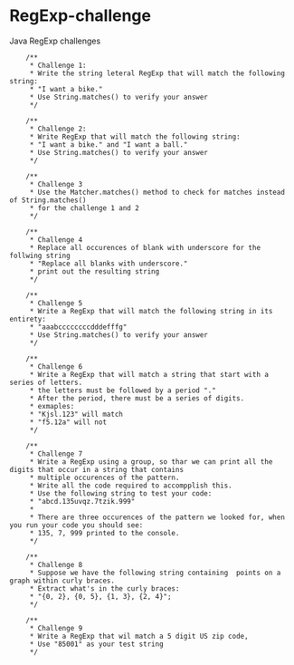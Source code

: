 # RegExp-challenge

Java RegExp challenges

		/**
		 * Challenge 1:
		 * Write the string leteral RegExp that will match the following string:
		 * "I want a bike."
		 * Use String.matches() to verify your answer
		 */
     
		/**
		 * Challenge 2:
		 * Write RegExp that will match the following string:
		 * "I want a bike." and "I want a ball."
		 * Use String.matches() to verify your answer
		 */
     
		/**
		 * Challenge 3
		 * Use the Matcher.matches() method to check for matches instead of String.matches()
		 * for the challenge 1 and 2
		 */
     
		/**
		 * Challenge 4
		 * Replace all occurences of blank with underscore for the follwing string
		 * "Replace all blanks with underscore."
		 * print out the resulting string
		 */
     
		/**
		 * Challenge 5
		 * Write a RegExp that will match the following string in its entirety:
		 * "aaabccccccccdddefffg"
		 * Use String.matches() to verify your answer
		 */
     
		/**
		 * Challenge 6
		 * Write a RegExp that will match a string that start with a series of letters.
		 * the letters must be followed by a period "."
		 * After the period, there must be a series of digits.
		 * exmaples:
		 * "Kjsl.123" will match
		 * "f5.12a" will not
		 */
     
		/**
		 * Challenge 7
		 * Write a RegExp using a group, so thar we can print all the digits that occur in a string that contains
		 * multiple occurences of the pattern.
		 * Write all the code required to accompplish this.
		 * Use the following string to test your code:
		 * "abcd.135uvqz.7tzik.999"
		 * 
		 * There are three occurences of the pattern we looked for, when you run your code you should see:
		 * 135, 7, 999 printed to the console.
		 */
     
		/**
		 * Challenge 8
		 * Suppose we have the following string containing  points on a graph within curly braces.
		 * Extract what's in the curly braces:
		 * "{0, 2}, {0, 5}, {1, 3}, {2, 4}";
		 */
     
		/**
		 * Challenge 9
		 * Write a RegExp that wil match a 5 digit US zip code,
		 * Use "85001" as your test string
		 */     
